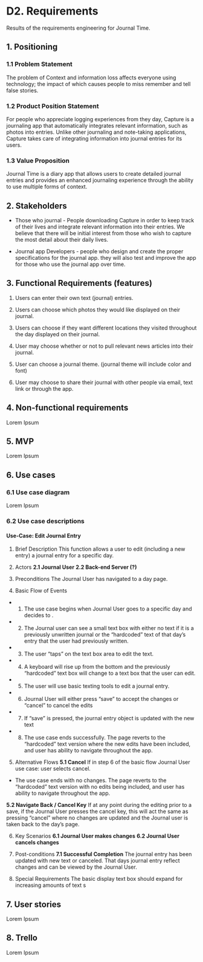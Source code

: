 # D2. Requirements

Results of the requirements engineering for Journal Time.

## 1. Positioning

### 1.1 Problem Statement

The problem of Context and information loss affects everyone using technology; the impact of which causes people to miss remember and tell false stories.

### 1.2 Product Position Statement

For people who appreciate logging experiences from they day, Capture is a journaling app that automatically integrates relevant information, such as photos into entries. Unlike other journaling and note-taking applications, Capture takes care of integrating information into journal entries for its users.

### 1.3 Value Proposition

Journal Time is a diary app that allows users to create detailed journal entries and provides an enhanced journaling experience through the ability to use multiple forms of context.

## 2. Stakeholders

* Those who journal - People downloading Capture in order to keep track of their lives and integrate relevant information into their entries.  We believe that there will be initial interest from those who wish to capture the most detail about their daily lives.

* Journal app Developers - people who design and create the proper specifications for the journal app. they will also test and improve the app for those who use the journal app over time.


## 3. Functional Requirements (features)

1. Users can enter their own text (journal) entries.

2. Users can choose which photos they would like displayed on their journal.

3. Users can choose if they want different locations they visited throughout the day displayed on their journal.

4. User may choose whether or not to pull relevant news articles into their journal.

5. User can choose a journal theme. (journal theme will include color and font)

6. User may choose to share their journal with other people via email, text link or through the app.

## 4. Non-functional requirements

Lorem Ipsum

## 5. MVP

Lorem Ipsum

## 6. Use cases

### 6.1 Use case diagram

Lorem Ipsum

### 6.2 Use case descriptions

#### Use-Case: Edit Journal Entry

1.	Brief Description
This function allows a user to edit (including a new entry) a journal entry for a
specific day.

2.	Actors
**2.1	Journal User**
**2.2	Back-end Server (?)**

3.	Preconditions
The Journal User has navigated to a day page.

4.	Basic Flow of Events
*	1.  The use case begins when Journal User goes to a specific day and decides to .
* 2.  The Journal user can see a small text box with either no text if it is a previously unwritten journal or the “hardcoded” text of that day’s entry that the user had previously written.
* 3.	The user “taps” on the text box area to edit the text.
* 4.	A keyboard will rise up from the bottom and the previously “hardcoded” text box will change to a text box that the user can edit.
* 5.	The user will use basic texting tools to edit a journal entry.
* 6.	Journal User will either press “save” to accept the changes or “cancel” to cancel the edits
* 7.	If “save” is pressed, the journal entry object is updated with the new text
* 8.	The use case ends successfully.  The page reverts to the “hardcoded” text version where the new edits have been included, and user has ability to navigate throughout the app.  

5.	Alternative Flows
**5.1	Cancel**
If in step 6 of the basic flow Journal User use case: user selects cancel.
* The use case ends with no changes.  The page reverts to the “hardcoded” text version with no edits being included, and user has ability to navigate throughout the app.  

**5.2	Navigate Back / Cancel Key**
If at any point during the editing prior to a save, if the Journal User presses the cancel key, this will act the same as pressing “cancel” where no changes are updated and the Journal user is taken back to the day’s page.

6.	Key Scenarios
**6.1	Journal User makes changes**
**6.2	Journal User cancels changes**

7.	Post-conditions
**7.1	Successful Completion**
The journal entry has been updated with new text or canceled.  That days journal entry reflect changes and can be viewed by the Journal User.

8.	Special Requirements
The basic display text box should expand for increasing amounts of text
s

## 7. User stories

Lorem Ipsum

## 8. Trello

Lorem Ipsum
